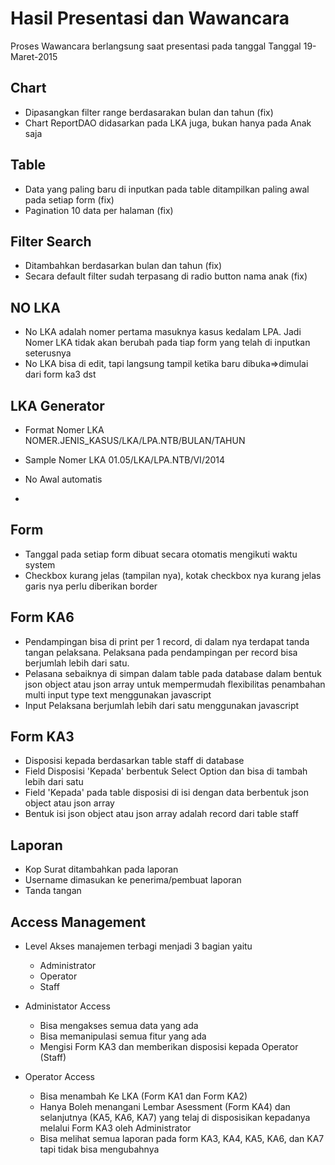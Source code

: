 Hasil Presentasi dan Wawancara
==============================
Proses Wawancara berlangsung saat presentasi pada tanggal Tanggal 19-Maret-2015


Chart
-----
  - Dipasangkan filter range berdasarakan bulan dan tahun (fix)
  - Chart ReportDAO didasarkan pada LKA juga, bukan hanya pada Anak saja


Table
-----
  - Data yang paling baru di inputkan pada table ditampilkan paling awal pada setiap form (fix)
  - Pagination 10 data per halaman (fix)


Filter Search
-------------
  - Ditambahkan berdasarkan bulan dan tahun (fix)
  - Secara default filter sudah terpasang di radio button nama anak (fix)


NO LKA
------
  - No LKA adalah nomer pertama masuknya kasus kedalam LPA. Jadi Nomer LKA tidak akan berubah
    pada tiap form yang telah di inputkan seterusnya
  - No LKA bisa di edit, tapi langsung tampil ketika baru dibuka=>dimulai dari form ka3 dst


LKA Generator
-------------
  - Format Nomer LKA
    NOMER.JENIS_KASUS/LKA/LPA.NTB/BULAN/TAHUN

  - Sample Nomer LKA
    01.05/LKA/LPA.NTB/VI/2014

  - No Awal automatis
  -


Form
----
  - Tanggal pada setiap form dibuat secara otomatis mengikuti waktu system
  - Checkbox kurang jelas (tampilan nya), kotak checkbox nya kurang jelas garis nya perlu diberikan border


Form KA6
--------
  - Pendampingan bisa di print per 1 record, di dalam nya terdapat tanda tangan pelaksana.
    Pelaksana pada pendampingan per record bisa berjumlah lebih dari satu.
  - Pelasana sebaiknya di simpan dalam table pada database dalam bentuk json object atau json array
    untuk mempermudah flexibilitas penambahan multi input type text menggunakan javascript
  - Input Pelaksana berjumlah lebih dari satu menggunakan javascript


Form KA3
--------
  - Disposisi kepada berdasarkan table staff di database
  - Field Disposisi 'Kepada' berbentuk Select Option dan bisa di tambah lebih dari satu
  - Field 'Kepada' pada table disposisi di isi dengan data berbentuk json object atau json array
  - Bentuk isi json object atau json array adalah record dari table staff


Laporan
-------
  - Kop Surat ditambahkan pada laporan
  - Username dimasukan ke penerima/pembuat laporan
  - Tanda tangan


Access Management
-----------------
  - Level Akses manajemen terbagi menjadi 3 bagian yaitu
    - Administrator
    - Operator
    - Staff

  - Administator Access
    - Bisa mengakses semua data yang ada
    - Bisa memanipulasi semua fitur yang ada
    - Mengisi Form KA3 dan memberikan disposisi kepada Operator (Staff)

  - Operator Access
    - Bisa menambah Ke LKA (Form KA1 dan Form KA2)
    - Hanya Boleh menangani Lembar Asessment (Form KA4) dan selanjutnya (KA5, KA6, KA7)
      yang telaj di disposisikan kepadanya melalui Form KA3 oleh Administrator
    - Bisa melihat semua laporan pada form KA3, KA4, KA5, KA6, dan KA7 tapi tidak bisa mengubahnya
